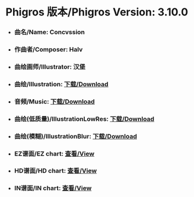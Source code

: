 
# Phigros 版本/Phigros Version:  3.10.0

- ### __曲名/Name:  Concvssion__

- ### __作曲者/Composer:  Halv__

- ### __曲绘画师/Illustrator:  汉堡__

- ### __曲绘/Illustration:  [下载/Download](https://github.com/Po6647A/PAR/releases/download/3.10.0/1072.png)__

- ### __音频/Music:  [下载/Download](https://github.com/Po6647A/PAR/releases/download/3.10.0/1849.ogg)__

- ### __曲绘(低质量)/IllustrationLowRes:  [下载/Download](https://github.com/Po6647A/PAR/releases/download/3.10.0/1564.png)__

- ### __曲绘(模糊)/IllustrationBlur:  [下载/Download](https://github.com/Po6647A/PAR/releases/download/3.10.0/1318.png)__


- ### __EZ谱面/EZ chart:  [查看/View](./EZ.json/index.html)__

- ### __HD谱面/HD chart:  [查看/View](./HD.json/index.html)__

- ### __IN谱面/IN chart:  [查看/View](./IN.json/index.html)__
